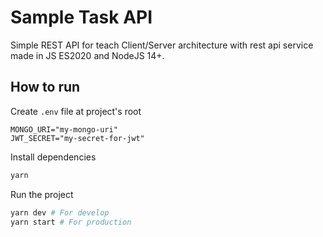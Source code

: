 # Sample Task API

Simple REST API for teach Client/Server architecture with rest api service made in JS ES2020 and NodeJS 14+.

## How to run

Create `.env` file at project's root
```text
MONGO_URI="my-mongo-uri"
JWT_SECRET="my-secret-for-jwt"
```

Install dependencies
```bash
yarn
```

Run the project
```bash
yarn dev # For develop
yarn start # For production
```

